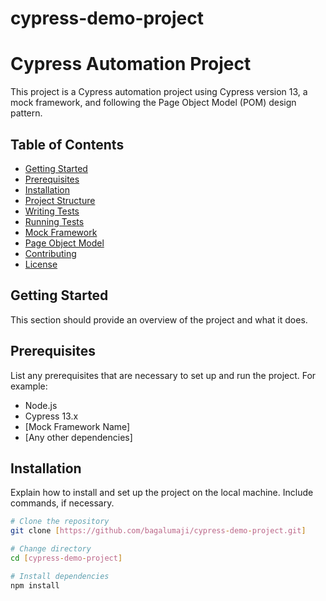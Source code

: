# cypress-demo-project

# Cypress Automation Project

This project is a Cypress automation project using Cypress version 13, a mock framework, and following the Page Object Model (POM) design pattern.

## Table of Contents

- [Getting Started](#getting-started)
- [Prerequisites](#prerequisites)
- [Installation](#installation)
- [Project Structure](#project-structure)
- [Writing Tests](#writing-tests)
- [Running Tests](#running-tests)
- [Mock Framework](#mock-framework)
- [Page Object Model](#page-object-model)
- [Contributing](#contributing)
- [License](#license)

## Getting Started

This section should provide an overview of the project and what it does.

## Prerequisites

List any prerequisites that are necessary to set up and run the project. For example:

- Node.js
- Cypress 13.x
- [Mock Framework Name]
- [Any other dependencies]

## Installation

Explain how to install and set up the project on the local machine. Include commands, if necessary.

```bash
# Clone the repository
git clone [https://github.com/bagalumaji/cypress-demo-project.git]

# Change directory
cd [cypress-demo-project]

# Install dependencies
npm install
```
